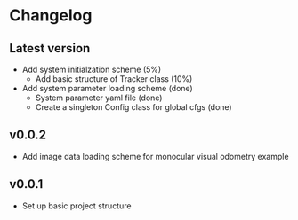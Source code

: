 # Changelog

## Latest version
- Add system initialzation scheme (5%)
  - Add basic structure of Tracker class (10%)
- Add system parameter loading scheme (done)
  - System parameter yaml file (done)
  - Create a singleton Config class for global cfgs (done)

## v0.0.2
- Add image data loading scheme for monocular visual odometry example

## v0.0.1
- Set up basic project structure
